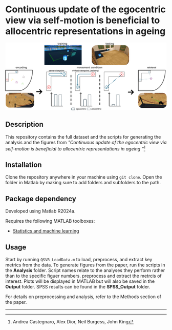 Continuous update of the egocentric view via self-motion is beneficial to allocentric representations in ageing
======

![Figure 1](https://github.com/Lenakeiz/Allocentric-VR-Analysis/blob/main/Images/Fig1_smallSelection.png)

## Description 
This repository contains the full dataset and the scripts for generating the analysis and the figures from _"Continuous update of the egocentric view via self-motion is beneficial to allocentric representations in ageing
"_[^1]  

## Installation
Clone the repository anywhere in your machine using `git clone`. 
Open the folder in Matlab by making sure to add folders and subfolders to the path.

## Package dependency
Developed using Matlab R2024a.

Requires the following MATLAB toolboxes:

- [Statistics and machine learning](https://uk.mathworks.com/products/statistics.html)

## Usage
Start by running `QSVR_LoadData.m` to load, preprocess, and extract key metrics from the data.
To generate figures from the paper, run the scripts in the **Analysis** folder. 
Script names relate to the analyses they perform rather than to the specific figuer numbers. 
preprocess and extract the metrcis of interest.
Plots will be displayed in MATLAB but will also be saved in the **Output** folder.
SPSS results can be found in the **SPSS_Output** folder.

For details on preprocessing and analysis, refer to the Methods section of the paper.

---
[^1]: Andrea Castegnaro, Alex Dior, Neil Burgess, John King